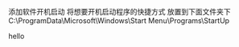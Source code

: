 添加软件开机启动
        将想要开机启动程序的快捷方式 放置到下面文件夹下
        C:\ProgramData\Microsoft\Windows\Start Menu\Programs\StartUp


hello
